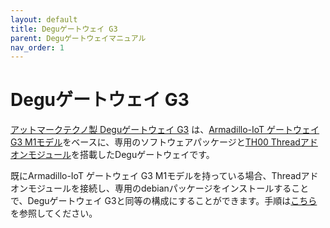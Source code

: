 ```yaml
---
layout: default
title: Deguゲートウェイ G3
parent: Deguゲートウェイマニュアル
nav_order: 1
---
```


# Deguゲートウェイ G3

[アットマークテクノ製 Deguゲートウェイ G3](https://armadillo.atmark-techno.com/armadillo-iot-g3/AGX3142-D10Z) は、[Armadillo-IoT ゲートウェイ G3 M1モデル](https://armadillo.atmark-techno.com/armadillo-iot-g3)をベースに、専用のソフトウェアパッケージと[TH00 Threadアドオンモジュール](https://armadillo.atmark-techno.com/option-products/OP-AGA-TH00-00)を搭載したDeguゲートウェイです。

既にArmadillo-IoT ゲートウェイ G3 M1モデルを持っている場合、Threadアドオンモジュールを接続し、専用のdebianパッケージをインストールすることで、Deguゲートウェイ G3と同等の構成にすることができます。手順は[こちら](/degu_gw_manual/atmark-techno_armadillo-iotg-g3)を参照してください。
